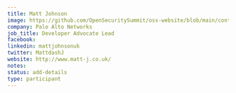 ```yaml
---
title: Matt Johnson
image: https://github.com/OpenSecuritySummit/oss-website/blob/main/content/participant/images/mattjohnson.jpg?raw=true
company: Palo Alto Networks
job_title: Developer Advocate Lead
facebook:
linkedin: mattjohnsonuk
twitter: MattdashJ
website: http://www.matt-j.co.uk/
notes:
status: add-details
type: participant
---
```


<!-- put more details about participant here -->
